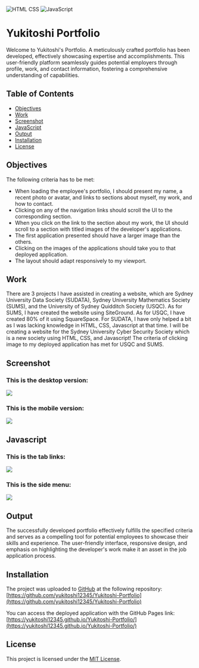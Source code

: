 ![HTML CSS](https://img.shields.io/badge/HTML-CSS-blue) ![JavaScript](https://img.shields.io/badge/Javascript-orange)

# Yukitoshi Portfolio
Welcome to Yukitoshi's Portfolio. A meticulously crafted portfolio has been developed, effectively showcasing expertise and accomplishments. This user-friendly platform seamlessly guides potential employers through profile, work, and contact information, fostering a comprehensive understanding of capabilities.

## Table of Contents

- [Objectives](#objectives)
- [Work](#work)
- [Screenshot](#screenshot)
- [JavaScript](#javascript)
- [Output](#output)
- [Installation](#installation)
- [License](#license)

## Objectives
The following criteria has to be met:

- When loading the employee's portfolio, I should present my name, a recent photo or avatar, and links to sections about myself, my work, and how to contact.
- Clicking on any of the navigation links should scroll the UI to the corresponding section.
- When you click on the link to the section about my work, the UI should scroll to a section with titled images of the developer's applications. 
- The first application presented should have a larger image than the others.
- Clicking on the images of the applications should take you to that deployed application.
- The layout should adapt responsively to my viewport.

## Work
There are 3 projects I have assisted in creating a website, which are Sydney University Data Society (SUDATA), Sydney University Mathematics Society (SUMS), and the University of Sydney Quidditch Society (USQC). As for SUMS, I have created the website using SiteGround. As for USQC, I have created 80% of it using SquareSpace. For SUDATA, I have only helped a bit as I was lacking knowledge in HTML, CSS, Javascript at that time. I will be creating a website for the Sydney University Cyber Security Society which is a new society using HTML, CSS, and Javascript! The criteria of clicking image to my deployed application has met for USQC and SUMS.

## Screenshot
### This is the desktop version:
![](./assets/images/Desktop-Version.png)

### This is the mobile version:
![](./assets/images/Mobile-Version.png)

## Javascript
### This is the tab links:
![](assets/images/Javascript-Tab-Links.gif)

### This is the side menu:
![](assets/images/Javascript-Side-Menu.gif)



## Output
The successfully developed portfolio effectively fulfills the specified criteria and serves as a compelling tool for potential employees to showcase their skills and experience. The user-friendly interface, responsive design, and emphasis on highlighting the developer's work make it an asset in the job application process.

## Installation
The project was uploaded to [GitHub](https://github.com/) at the following repository:
[https://github.com/yukitoshi12345/Yukitoshi-Portfolio](https://github.com/yukitoshi12345/Yukitoshi-Portfolio)

You can access the deployed application with the GitHub Pages link:
[https://yukitoshi12345.github.io/Yukitoshi-Portfolio/](https://yukitoshi12345.github.io/Yukitoshi-Portfolio/)

## License
This project is licensed under the [MIT License](https://github.com/Yukitoshi12345/Yukitoshi-Portfolio/blob/main/LICENSE).

